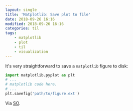 ```yaml
---
layout: single
title: 'Matplotlib: Save plot to file'
date: 2018-09-26 16:16
modified: 2018-09-26 16:16
categories: til
tags:
    - matplotlib
    - plot
    - til
    - visualization
---
```


It's very straightforward to save a `matplotlib` figure to disk:

```python
import matplotlib.pyplot as plt
# ...
# matplotlib code here.
# ...
plt.savefig('path/to/figure.ext')
```

Via [SO](https://stackoverflow.com/a/18992172).
